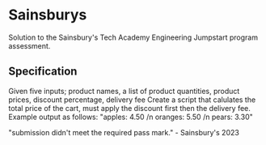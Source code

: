 # Sainsburys

Solution to the Sainsbury's Tech Academy Engineering Jumpstart program assessment. 

## Specification
Given five inputs; product names, a list of product quantities, product prices, discount percentage, delivery fee
Create a script that calulates the total price of the cart, must apply the discount first then the delivery fee.
Example output as follows: "apples: 4.50 /n oranges: 5.50 /n pears: 3.30"

"submission didn't meet the required pass mark." - Sainsbury's 2023
